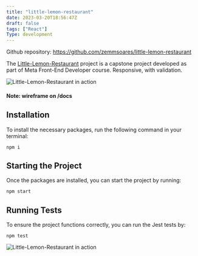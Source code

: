 ```yaml
---
title: "little-lemon-restaurant"
date: 2023-03-20T18:56:47Z
draft: false
tags: ["React"]
Type: development
---
```


Github repository: https://github.com/zemmsoares/little-lemon-restaurant

The [Little-Lemon-Restaurant](https://zemmsoares.xyz/little-lemon-restaurant/) project is a capstone project developed as part of Meta Front-End Developer course. Responsive, with validation.

![Little-Lemon-Restaurant in action](https://github.com/zemmsoares/little-lemon-restaurant/blob/master/docs/example.gif?raw=true)

#### Note: wireframe on /docs

## Installation

To install the necessary packages, run the following command in your terminal:

```
npm i
```

## Starting the Project

Once the packages are installed, you can start the project by running:

```
npm start
```

## Running Tests

To ensure the project functions correctly, you can run the Jest tests by:

```
npm test
```

![Little-Lemon-Restaurant in action](/projects/little-lemon-restaurant/responsive.webp#center)
